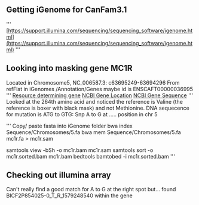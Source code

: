 ## Getting iGenome for CanFam3.1

'''
[https://support.illumina.com/sequencing/sequencing_software/igenome.html](https://support.illumina.com/sequencing/sequencing_software/igenome.html)
'''

## Looking into masking gene MC1R

Located in Chromosome5, NC_006587.3: c63695249-63694296
From refFlat in iGenomes /Annotation/Genes maybe id is ENSCAFT00000036995
'''
[Resource determining gene](https://www.ncbi.nlm.nih.gov/pubmed/12692165)
[NCBI Gene Location](https://www.ncbi.nlm.nih.gov/gene?Db=gene&Cmd=DetailsSearch&Term=489652)
[NCBI Gene Sequence](https://www.ncbi.nlm.nih.gov/nuccore/NC_006587.3?report=fasta&from=63694296&to=63695249&strand=true)
'''
Looked at the 264th amino acid and noticed the reference is Valine (the reference is boxer with black mask) and not Methionine. 
DNA sequecence for mutation is ATG to GTG: Snp A to G at ..... position in chr 5


'''
Copy/ paste fasta into iGenome folder
bwa index Sequence/Chromosomes/5.fa 
bwa mem Sequence/Chromosomes/5.fa mc1r.fa > mc1r.sam

samtools view -bSh -o mc1r.bam mc1r.sam 
samtools sort -o mc1r.sorted.bam mc1r.bam
bedtools bamtobed -i mc1r.sorted.bam 
'''

## Checking out illumina array
Can't really find a good match for A to G at the right spot but...
found BICF2P854025-0_T_R_1579248540 within the gene


